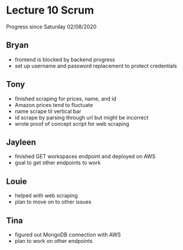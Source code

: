 # Lecture 10 Scrum
Progress since Saturday 02/08/2020
## Bryan
* frontend is blocked by backend progress
* set up username and password replacement to protect credentials
## Tony
* finished scraping for prices, name, and id
* Amazon prices tend to fluctuate
* name scrape til vertical bar
* id scrape by parsing through url but might be incorrect
* wrote proof of concept script for web scraping
## Jayleen
* finished GET workspaces endpoint and deployed on AWS
* goal to get other endpoints to work
## Louie
* helped with web scraping
* plan to move on to other issues
## Tina
* figured out MongoDB connection with AWS
* plan to work on other endpoints

